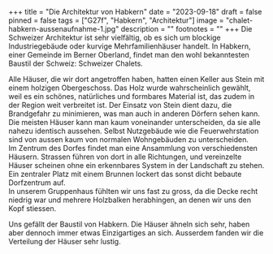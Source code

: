 +++
title = "Die Architektur von Habkern"
date = "2023-09-18"
draft = false
pinned = false
tags = ["G27f", "Habkern", "Architektur"]
image = "chalet-habkern-aussenaufnahme-1.jpg"
description = ""
footnotes = ""
+++
Die Schweizer Architektur ist sehr vielfältig, ob es sich um blockige Industriegebäude oder kurvige Mehrfamilienhäuser handelt. In Habkern, einer Gemeinde im Berner Oberland, findet man den wohl bekanntesten Baustil der Schweiz: Schweizer Chalets.

Alle Häuser, die wir dort angetroffen haben, hatten einen Keller aus Stein mit einem holzigen Obergeschoss. Das Holz wurde wahrscheinlich gewählt, weil es ein schönes, natürliches und formbares Material ist, das zudem in der Region weit verbreitet ist. Der Einsatz von Stein dient dazu, die Brandgefahr zu minimieren, was man auch in anderen Dörfern sehen kann.\
Die meisten Häuser kann man kaum voneinander unterscheiden, da sie alle nahezu identisch aussehen. Selbst Nutzgebäude wie die Feuerwehrstation sind von aussen kaum von normalen Wohngebäuden zu unterscheiden.\
Im Zentrum des Dorfes findet man eine Ansammlung von verschiedensten Häusern. Strassen führen von dort in alle Richtungen, und vereinzelte Häuser scheinen ohne ein erkennbares System in der Landschaft zu stehen. Ein zentraler Platz mit einem Brunnen lockert das sonst dicht bebaute Dorfzentrum auf.\
In unserem Gruppenhaus fühlten wir uns fast zu gross, da die Decke recht niedrig war und mehrere Holzbalken herabhingen, an denen wir uns den Kopf stiessen.

Uns gefällt der Baustil von Habkern. Die Häuser ähneln sich sehr, haben aber dennoch immer etwas Einzigartiges an sich. Ausserdem fanden wir die Verteilung der Häuser sehr lustig.